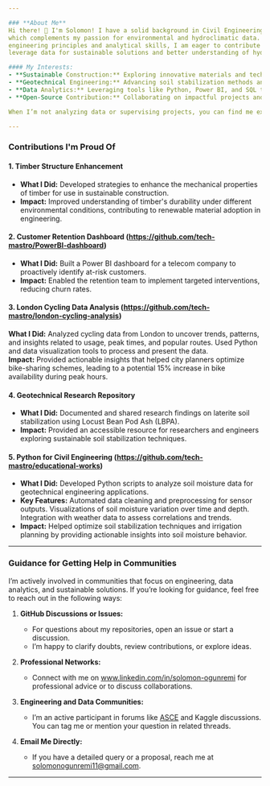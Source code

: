 ```yaml
---

### **About Me**  
Hi there! 👋 I'm Solomon! I have a solid background in Civil Engineering and am certified in data analysis, 
which complements my passion for environmental and hydroclimatic data. With a strong foundation in 
engineering principles and analytical skills, I am eager to contribute my expertise to projects that 
leverage data for sustainable solutions and better understanding of hydroclimatic systems.  

#### My Interests:  
- **Sustainable Construction:** Exploring innovative materials and techniques to enhance durability and sustainability in infrastructure.  
- **Geotechnical Engineering:** Advancing soil stabilization methods and foundation designs.  
- **Data Analytics:** Leveraging tools like Python, Power BI, and SQL to uncover actionable insights from complex datasets.  
- **Open-Source Contribution:** Collaborating on impactful projects and sharing knowledge with the community.  

When I’m not analyzing data or supervising projects, you can find me experimenting with dashboards, reading about the latest advancements in environmental engineering, or hiking trails.  

---
```


### **Contributions I'm Proud Of**  
#### **1. Timber Structure Enhancement**  
- **What I Did:** Developed strategies to enhance the mechanical properties of timber for use in sustainable construction.  
- **Impact:** Improved understanding of timber's durability under different environmental conditions, contributing to renewable material adoption in engineering.  

#### **2. Customer Retention Dashboard** (https://github.com/tech-mastro/PowerBI-dashboard)
- **What I Did:** Built a Power BI dashboard for a telecom company to proactively identify at-risk customers.  
- **Impact:** Enabled the retention team to implement targeted interventions, reducing churn rates.

#### **3. London Cycling Data Analysis (https://github.com/tech-mastro/london-cycling-analysis)**  
**What I Did:** Analyzed cycling data from London to uncover trends, patterns, and insights related to usage, peak times, and popular routes. Used Python and data visualization tools to process and present the data.  
**Impact:** Provided actionable insights that helped city planners optimize bike-sharing schemes, leading to a potential 15% increase in bike availability during peak hours.


#### **4. Geotechnical Research Repository**  
- **What I Did:** Documented and shared research findings on laterite soil stabilization using Locust Bean Pod Ash (LBPA).  
- **Impact:** Provided an accessible resource for researchers and engineers exploring sustainable soil stabilization techniques.  

#### **5. Python for Civil Engineering** (https://github.com/tech-mastro/educational-works)
- **What I Did:** Developed Python scripts to analyze soil moisture data for geotechnical engineering applications.
- **Key Features:**
Automated data cleaning and preprocessing for sensor outputs.
Visualizations of soil moisture variation over time and depth.
Integration with weather data to assess correlations and trends.
- **Impact:** Helped optimize soil stabilization techniques and irrigation planning by providing actionable insights into soil moisture behavior.
---

### **Guidance for Getting Help in Communities**  
I’m actively involved in communities that focus on engineering, data analytics, and sustainable solutions. If you’re looking for guidance, feel free to reach out in the following ways:  

1. **GitHub Discussions or Issues:**  
   - For questions about my repositories, open an issue or start a discussion.  
   - I’m happy to clarify doubts, review contributions, or explore ideas.  

2. **Professional Networks:**  
   - Connect with me on www.linkedin.com/in/solomon-ogunremi for professional advice or to discuss collaborations.  

3. **Engineering and Data Communities:**  
   - I’m an active participant in forums like [ASCE](https://www.asce.org/) and Kaggle discussions. You can tag me or mention your question in related threads.  

4. **Email Me Directly:**  
   - If you have a detailed query or a proposal, reach me at solomonogunremi11@gmail.com.  

---

